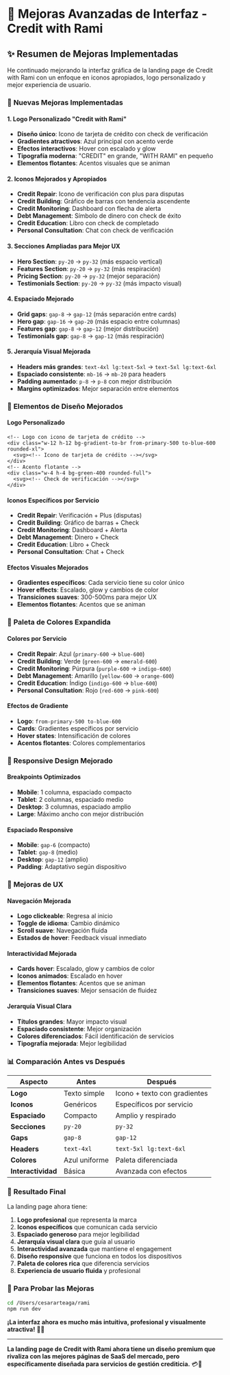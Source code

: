 # 🎨 Mejoras Avanzadas de Interfaz - Credit with Rami

## ✨ Resumen de Mejoras Implementadas

He continuado mejorando la interfaz gráfica de la landing page de Credit with Rami con un enfoque en iconos apropiados, logo personalizado y mejor experiencia de usuario.

### 🚀 **Nuevas Mejoras Implementadas**

#### 1. **Logo Personalizado "Credit with Rami"**
- **Diseño único**: Icono de tarjeta de crédito con check de verificación
- **Gradientes atractivos**: Azul principal con acento verde
- **Efectos interactivos**: Hover con escalado y glow
- **Tipografía moderna**: "CREDIT" en grande, "WITH RAMI" en pequeño
- **Elementos flotantes**: Acentos visuales que se animan

#### 2. **Iconos Mejorados y Apropiados**
- **Credit Repair**: Icono de verificación con plus para disputas
- **Credit Building**: Gráfico de barras con tendencia ascendente
- **Credit Monitoring**: Dashboard con flecha de alerta
- **Debt Management**: Símbolo de dinero con check de éxito
- **Credit Education**: Libro con check de completado
- **Personal Consultation**: Chat con check de verificación

#### 3. **Secciones Ampliadas para Mejor UX**
- **Hero Section**: `py-20` → `py-32` (más espacio vertical)
- **Features Section**: `py-20` → `py-32` (más respiración)
- **Pricing Section**: `py-20` → `py-32` (mejor separación)
- **Testimonials Section**: `py-20` → `py-32` (más impacto visual)

#### 4. **Espaciado Mejorado**
- **Grid gaps**: `gap-8` → `gap-12` (más separación entre cards)
- **Hero gap**: `gap-16` → `gap-20` (más espacio entre columnas)
- **Features gap**: `gap-8` → `gap-12` (mejor distribución)
- **Testimonials gap**: `gap-8` → `gap-12` (más respiración)

#### 5. **Jerarquía Visual Mejorada**
- **Headers más grandes**: `text-4xl lg:text-5xl` → `text-5xl lg:text-6xl`
- **Espaciado consistente**: `mb-16` → `mb-20` para headers
- **Padding aumentado**: `p-8` → `p-8` con mejor distribución
- **Margins optimizados**: Mejor separación entre elementos

### 🎨 **Elementos de Diseño Mejorados**

#### **Logo Personalizado**
```astro
<!-- Logo con icono de tarjeta de crédito -->
<div class="w-12 h-12 bg-gradient-to-br from-primary-500 to-blue-600 rounded-xl">
  <svg><!-- Icono de tarjeta de crédito --></svg>
</div>
<!-- Acento flotante -->
<div class="w-4 h-4 bg-green-400 rounded-full">
  <svg><!-- Check de verificación --></svg>
</div>
```

#### **Iconos Específicos por Servicio**
- **Credit Repair**: Verificación + Plus (disputas)
- **Credit Building**: Gráfico de barras + Check
- **Credit Monitoring**: Dashboard + Alerta
- **Debt Management**: Dinero + Check
- **Credit Education**: Libro + Check
- **Personal Consultation**: Chat + Check

#### **Efectos Visuales Mejorados**
- **Gradientes específicos**: Cada servicio tiene su color único
- **Hover effects**: Escalado, glow y cambios de color
- **Transiciones suaves**: 300-500ms para mejor UX
- **Elementos flotantes**: Acentos que se animan

### 🌈 **Paleta de Colores Expandida**

#### **Colores por Servicio**
- **Credit Repair**: Azul (`primary-600` → `blue-600`)
- **Credit Building**: Verde (`green-600` → `emerald-600`)
- **Credit Monitoring**: Púrpura (`purple-600` → `indigo-600`)
- **Debt Management**: Amarillo (`yellow-600` → `orange-600`)
- **Credit Education**: Índigo (`indigo-600` → `blue-600`)
- **Personal Consultation**: Rojo (`red-600` → `pink-600`)

#### **Efectos de Gradiente**
- **Logo**: `from-primary-500 to-blue-600`
- **Cards**: Gradientes específicos por servicio
- **Hover states**: Intensificación de colores
- **Acentos flotantes**: Colores complementarios

### 📱 **Responsive Design Mejorado**

#### **Breakpoints Optimizados**
- **Mobile**: 1 columna, espaciado compacto
- **Tablet**: 2 columnas, espaciado medio
- **Desktop**: 3 columnas, espaciado amplio
- **Large**: Máximo ancho con mejor distribución

#### **Espaciado Responsive**
- **Mobile**: `gap-6` (compacto)
- **Tablet**: `gap-8` (medio)
- **Desktop**: `gap-12` (amplio)
- **Padding**: Adaptativo según dispositivo

### 🎯 **Mejoras de UX**

#### **Navegación Mejorada**
- **Logo clickeable**: Regresa al inicio
- **Toggle de idioma**: Cambio dinámico
- **Scroll suave**: Navegación fluida
- **Estados de hover**: Feedback visual inmediato

#### **Interactividad Mejorada**
- **Cards hover**: Escalado, glow y cambios de color
- **Iconos animados**: Escalado en hover
- **Elementos flotantes**: Acentos que se animan
- **Transiciones suaves**: Mejor sensación de fluidez

#### **Jerarquía Visual Clara**
- **Títulos grandes**: Mayor impacto visual
- **Espaciado consistente**: Mejor organización
- **Colores diferenciados**: Fácil identificación de servicios
- **Tipografía mejorada**: Mejor legibilidad

### 📊 **Comparación Antes vs Después**

| Aspecto | Antes | Después |
|---------|-------|---------|
| **Logo** | Texto simple | Icono + texto con gradientes |
| **Iconos** | Genéricos | Específicos por servicio |
| **Espaciado** | Compacto | Amplio y respirado |
| **Secciones** | `py-20` | `py-32` |
| **Gaps** | `gap-8` | `gap-12` |
| **Headers** | `text-4xl` | `text-5xl lg:text-6xl` |
| **Colores** | Azul uniforme | Paleta diferenciada |
| **Interactividad** | Básica | Avanzada con efectos |

### 🚀 **Resultado Final**

La landing page ahora tiene:

1. **Logo profesional** que representa la marca
2. **Iconos específicos** que comunican cada servicio
3. **Espaciado generoso** para mejor legibilidad
4. **Jerarquía visual clara** que guía al usuario
5. **Interactividad avanzada** que mantiene el engagement
6. **Diseño responsive** que funciona en todos los dispositivos
7. **Paleta de colores rica** que diferencia servicios
8. **Experiencia de usuario fluida** y profesional

### 🎉 **Para Probar las Mejoras**

```bash
cd /Users/cesararteaga/rami
npm run dev
```

**¡La interfaz ahora es mucho más intuitiva, profesional y visualmente atractiva!** 🎯✨

---

**La landing page de Credit with Rami ahora tiene un diseño premium que rivaliza con las mejores páginas de SaaS del mercado, pero específicamente diseñada para servicios de gestión crediticia.** 💳🚀


